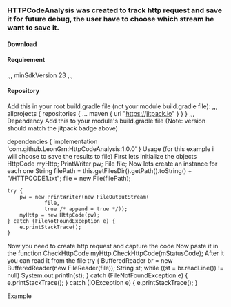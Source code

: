 ### HTTPCodeAnalysis was created to track http request and save it for future debug, the user have to choose which stream he want to save it.

#### Download
 #### Requirement
,,,
 minSdkVersion 23
,,,
#### Repository
Add this in your root build.gradle file (not your module build.gradle file):
,,,
allprojects {
 repositories {
  ...
  maven { url "https://jitpack.io" }
 }
}
,,,
Dependency
Add this to your module's build.gradle file (Note: version should match the jitpack badge above)

dependencies {
 implementation 'com.github.LeonGrn:HttpCodeAnalysis:1.0.0'
}
Usage (for this example i will choose to save the results to file)
First lets initialize the objects
    HttpCode myHttp;
    PrintWriter pw;
    File file;
Now lets create an instance for each one
    String filePath = this.getFilesDir().getPath().toString() + "/HTTPCODE1.txt";
    file = new File(filePath);

    try {
        pw = new PrintWriter(new FileOutputStream(
                file,
                true /* append = true */));
        myHttp = new HttpCode(pw);
    } catch (FileNotFoundException e) {
        e.printStackTrace();
    }
Now you need to create http request and capture the code
Now paste it in the function CheckHttpCode
     myHttp.CheckHttpCode(mStatusCode);
After it you can read it from the file
     try {
         BufferedReader br = new BufferedReader(new FileReader(file));
         String st;
         while ((st = br.readLine()) != null)
             System.out.println(st);
     }
     catch (FileNotFoundException e) {
         e.printStackTrace();
     }
     catch (IOException e) {
         e.printStackTrace();
     }
     
Example
